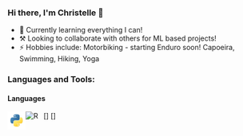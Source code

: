### Hi there, I'm Christelle 👋

- 🌱 Currently learning everything I can!
- ⚒ Looking to collaborate with others for ML based projects!
- ⚡ Hobbies include: Motorbiking - starting Enduro soon! Capoeira, Swimming, Hiking, Yoga

### Languages and Tools:
#### Languages
[<img align="left" alt="Python" width="36px" src="https://raw.githubusercontent.com/github/explore/80688e429a7d4ef2fca1e82350fe8e3517d3494d/topics/python/python.png" />]
[<img align="left" alt="R" width="36px" src="https://i0.wp.com/static1.squarespace.com/static/51156277e4b0b8b2ffe11c00/t/583ccafcbebafbc5c11fa6ec/1480379239088/RStudio-Ball.png?w=584&ssl=1" />]
